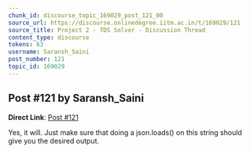 ```yaml
---
chunk_id: discourse_topic_169029_post_121_00
source_url: https://discourse.onlinedegree.iitm.ac.in/t/169029/121
source_title: Project 2 - TDS Solver - Discussion Thread
content_type: discourse
tokens: 63
username: Saransh_Saini
post_number: 121
topic_id: 169029
---
```


## Post #121 by Saransh_Saini

**Direct Link**: [Post #121](https://discourse.onlinedegree.iitm.ac.in/t/169029/121)

Yes, it will. Just make sure that doing a json.loads() on this string should give you the desired output.
